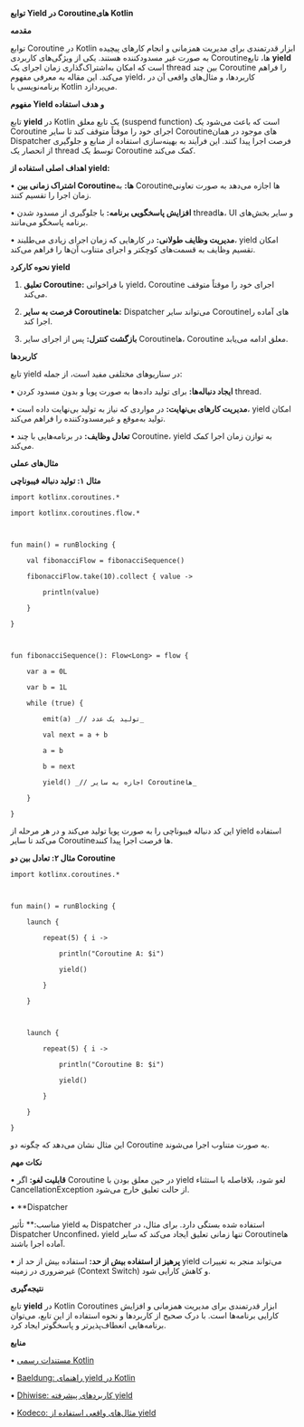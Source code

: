 

**توابع Yield در Coroutineهای Kotlin**

  

**مقدمه**

  

توابع Coroutine در Kotlin ابزار قدرتمندی برای مدیریت همزمانی و انجام کارهای پیچیده به صورت غیر مسدودکننده هستند. یکی از ویژگی‌های کاربردی Coroutineها، تابع **yield** است که امکان به‌اشتراک‌گذاری زمان اجرای یک thread بین چند Coroutine را فراهم می‌کند. این مقاله به معرفی مفهوم yield، کاربردها، و مثال‌های واقعی آن در برنامه‌نویسی با Kotlin می‌پردازد.

  

**مفهوم Yield و هدف استفاده**

  

تابع **yield** در Kotlin یک تابع معلق (suspend function) است که باعث می‌شود یک Coroutine اجرای خود را موقتاً متوقف کند تا سایر Coroutineهای موجود در همان Dispatcher فرصت اجرا پیدا کنند. این فرآیند به بهینه‌سازی استفاده از منابع و جلوگیری از انحصار یک thread توسط یک Coroutine کمک می‌کند.

  

**اهداف اصلی استفاده از yield:**

• **اشتراک زمانی بین Coroutineها:** به Coroutineها اجازه می‌دهد به صورت تعاونی زمان اجرا را تقسیم کنند.

• **افزایش پاسخگویی برنامه:** با جلوگیری از مسدود شدن thread‌ها، UI و سایر بخش‌های برنامه پاسخگو می‌مانند.

• **مدیریت وظایف طولانی:** در کارهایی که زمان اجرای زیادی می‌طلبند، yield امکان تقسیم وظایف به قسمت‌های کوچکتر و اجرای متناوب آن‌ها را فراهم می‌کند.

  

**نحوه کارکرد yield**

1. **تعلیق Coroutine:** با فراخوانی yield، Coroutine اجرای خود را موقتاً متوقف می‌کند.

2. **فرصت به سایر Coroutineها:** Dispatcher می‌تواند سایر Coroutineهای آماده را اجرا کند.

3. **بازگشت کنترل:** پس از اجرای سایر Coroutineها، Coroutine معلق ادامه می‌یابد.

  

**کاربردها**

  

تابع yield در سناریوهای مختلفی مفید است، از جمله:

• **ایجاد دنباله‌ها:** برای تولید داده‌ها به صورت پویا و بدون مسدود کردن thread.

• **مدیریت کارهای بی‌نهایت:** در مواردی که نیاز به تولید بی‌نهایت داده است، yield امکان تولید به‌موقع و غیرمسدودکننده را فراهم می‌کند.

• **تعادل وظایف:** در برنامه‌هایی با چند Coroutine، yield به توازن زمان اجرا کمک می‌کند.

  

**مثال‌های عملی**

  

**مثال ۱: تولید دنباله فیبوناچی**

  

```
import kotlinx.coroutines.*

import kotlinx.coroutines.flow.*

  

fun main() = runBlocking {

    val fibonacciFlow = fibonacciSequence()

    fibonacciFlow.take(10).collect { value ->

        println(value)

    }

}

  

fun fibonacciSequence(): Flow<Long> = flow {

    var a = 0L

    var b = 1L

    while (true) {

        emit(a) _// تولید یک عدد_

        val next = a + b

        a = b

        b = next

        yield() _// اجازه به سایر Coroutineها_

    }

}
```

  

این کد دنباله فیبوناچی را به صورت پویا تولید می‌کند و در هر مرحله از yield استفاده می‌کند تا سایر Coroutineها فرصت اجرا پیدا کنند.

  

**مثال ۲: تعادل بین دو Coroutine**

  

```
import kotlinx.coroutines.*

  

fun main() = runBlocking {

    launch {

        repeat(5) { i ->

            println("Coroutine A: $i")

            yield()

        }

    }

  

    launch {

        repeat(5) { i ->

            println("Coroutine B: $i")

            yield()

        }

    }

}
```

  

این مثال نشان می‌دهد که چگونه دو Coroutine به صورت متناوب اجرا می‌شوند.

  

**نکات مهم**

• **قابلیت لغو:** اگر Coroutine در حین معلق بودن با yield لغو شود، بلافاصله با استثناء CancellationException از حالت تعلیق خارج می‌شود.

• **Dispatcher

مناسب:** تأثیر yield به Dispatcher استفاده شده بستگی دارد. برای مثال، در Dispatcher Unconfined، yield تنها زمانی تعلیق ایجاد می‌کند که سایر Coroutineها آماده اجرا باشند.

• **پرهیز از استفاده بیش از حد:** استفاده بیش از حد از yield می‌تواند منجر به تغییرات غیرضروری در زمینه (Context Switch) و کاهش کارایی شود.

  

**نتیجه‌گیری**

  

تابع **yield** در Kotlin Coroutines ابزار قدرتمندی برای مدیریت همزمانی و افزایش کارایی برنامه‌ها است. با درک صحیح از کاربردها و نحوه استفاده از این تابع، می‌توان برنامه‌هایی انعطاف‌پذیرتر و پاسخگوتر ایجاد کرد.

  

**منابع**

• [مستندات رسمی Kotlin](https://kotlinlang.org/api/kotlinx.coroutines/kotlinx-coroutines-core/kotlinx.coroutines/yield.html)

• [Baeldung: راهنمای yield در Kotlin](https://www.baeldung.com/kotlin/yield-function)

• [Dhiwise: کاربردهای پیشرفته yield](https://www.dhiwise.com/post/kotlin-yield-explained-a-guide-to-better-coroutines)

• [Kodeco: مثال‌های واقعی استفاده از yield](https://www.kodeco.com/books/kotlin-coroutines-by-tutorials)